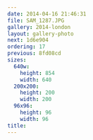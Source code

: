 ```yaml
---
date: 2014-04-16 21:46:31
file: SAM_1287.JPG
gallery: 2014-london
layout: gallery-photo
next: 1d6e904
ordering: 17
previous: 8fd08cd
sizes:
  640w:
    height: 854
    width: 640
  200x200:
    height: 200
    width: 200
  96x96:
    height: 96
    width: 96
title: 
---
```

